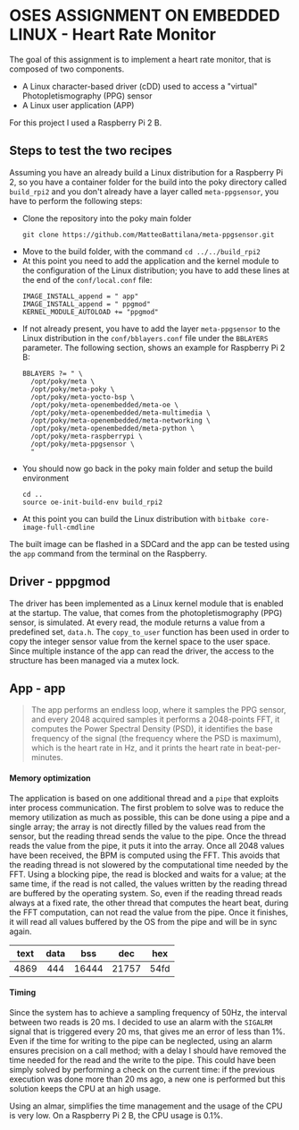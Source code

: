 # OSES ASSIGNMENT ON EMBEDDED LINUX - Heart Rate Monitor
The goal of this assignment is to implement a heart rate monitor, that is composed of two components.
* A Linux character-based driver (cDD) used to access a "virtual" Photopletismography (PPG) sensor
* A Linux user application (APP)

For this project I used a Raspberry Pi 2 B.


## Steps to test the two recipes
Assuming you have an already build a Linux distribution for a Raspberry Pi 2, so you have a container folder for the build into the poky directory called `build_rpi2` and you don't already have a layer called `meta-ppgsensor`, you have to perform the following steps:

* Clone the repository into the poky main folder
    ```
    git clone https://github.com/MatteoBattilana/meta-ppgsensor.git
    ```
* Move to the build folder, with the command `cd ../../build_rpi2`
* At this point you need to add the application and the kernel module to the configuration of the Linux distribution; you have to add these lines at the end of the `conf/local.conf` file:
    ```
    IMAGE_INSTALL_append = " app"
    IMAGE_INSTALL_append = " ppgmod"
    KERNEL_MODULE_AUTOLOAD += "ppgmod"
    ```
* If not already present, you have to add the layer `meta-ppgsensor` to the Linux distribution in the `conf/bblayers.conf` file under the `BBLAYERS` parameter. The following section, shows an example for Raspberry Pi 2 B:
    ```
    BBLAYERS ?= " \
      /opt/poky/meta \
      /opt/poky/meta-poky \
      /opt/poky/meta-yocto-bsp \
      /opt/poky/meta-openembedded/meta-oe \
      /opt/poky/meta-openembedded/meta-multimedia \
      /opt/poky/meta-openembedded/meta-networking \
      /opt/poky/meta-openembedded/meta-python \
      /opt/poky/meta-raspberrypi \
      /opt/poky/meta-ppgsensor \
      "
    ```
* You should now go back in the poky main folder and setup the build environment
    ```
    cd ..
    source oe-init-build-env build_rpi2
    ```
* At this point you can build the Linux distribution with `bitbake core-image-full-cmdline`

 
The built image can be flashed in a SDCard and the app can be tested using the `app` command from the terminal on the Raspberry.

## Driver - pppgmod
The driver has been implemented as a Linux kernel module that is enabled at the startup. The value, that comes from the photopletismography (PPG) sensor, is simulated. At every read, the module returns a value from a predefined set, `data.h`. The `copy_to_user` function has been used in order to copy the integer sensor value from the kernel space to the user space.
Since multiple instance of the app can read the driver, the access to the structure has been managed via a mutex lock.


## App - app
> The app performs an endless loop, where it samples the PPG sensor, and every 2048 acquired samples it performs a 2048-points FFT, it computes the Power Spectral Density (PSD), it identifies the base frequency of the signal (the frequency where the PSD is maximum), which is the heart rate in Hz, and it prints the heart rate in beat-per-minutes.


#### Memory optimization
The application is based on one additional thread and a `pipe` that exploits inter process communication.
The first problem to solve was to reduce the memory utilization as much as possible, this can be done using a pipe and a single array; the array is not directly filled by the values read from the sensor, but the reading thread sends the value to the pipe. Once the thread reads the value from the pipe, it puts it into the array. Once all 2048 values have been received, the BPM is computed using the FFT. This avoids that the reading thread is not slowered by the computational time needed by the FFT. Using a blocking pipe, the read is blocked and waits for a value; at the same time, if the read is not called, the values written by the reading thread are buffered by the operating system. So, even if the reading thread reads always at a fixed rate, the other thread that computes the heart beat, during the FFT computation, can not read the value from the pipe. Once it finishes, it will read all values buffered by the OS from the pipe and will be in sync again. 

| text | data |  bss  |  dec  |  hex |
|:----:|:----:|:-----:|:-----:|:----:|
| 4869 | 444  | 16444 | 21757 | 54fd |
#### Timing
Since the system has to achieve a sampling frequency of 50Hz, the interval between two reads is 20 ms. I decided to use an alarm with the `SIGALRM` signal that is triggered every 20 ms, that gives me an error of less than 1%.
Even if the time for writing to the pipe can be neglected, using an alarm ensures precision on a call method; with a delay I should have removed the time needed for the read and the write to the pipe. This could have been simply solved by performing a check on the current time: if the previous execution was done more than 20 ms ago, a new one is performed but this solution keeps the CPU at an high usage.

Using an almar, simplifies the time management and the usage of the CPU is very low. On a Raspberry Pi 2 B, the CPU usage is 0.1%.




